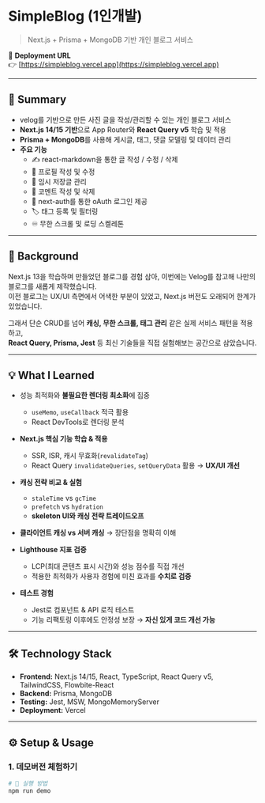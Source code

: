 # SimpleBlog (1인개발)
> Next.js + Prisma + MongoDB 기반 개인 블로그 서비스  

🔗 **Deployment URL**  
👉 [https://simpleblog.vercel.app](https://simpleblog.vercel.app)  

---

## 📌 Summary
- velog를 기반으로 만든 사진 글을 작성/관리할 수 있는 개인 블로그 서비스  
- **Next.js 14/15 기반**으로 App Router와 **React Query v5** 학습 및 적용  
- **Prisma + MongoDB**를 사용해 게시글, 태그, 댓글 모델링 및 데이터 관리  
- **주요 기능**
  - ✍️ react-markdown을 통한 글 작성 / 수정 / 삭제
  - 👤 프로필 작성 및 수정
  - 📝 임시 저장글 관리
  - 💬 코멘트 작성 및 삭제
  - 🔑 next-auth를 통한 oAuth 로그인 제공
  - 🏷️ 태그 등록 및 필터링
  - ♾️ 무한 스크롤 및 로딩 스켈레톤

---

## 📖 Background
Next.js 13을 학습하며 만들었던 블로그를 경험 삼아, 이번에는 Velog를 참고해 나만의 블로그를 새롭게 제작했습니다.  
이전 블로그는 UX/UI 측면에서 어색한 부분이 있었고, Next.js 버전도 오래되어 한계가 있었습니다.  

그래서 단순 CRUD를 넘어 **캐싱, 무한 스크롤, 태그 관리** 같은 실제 서비스 패턴을 적용하고,  
**React Query, Prisma, Jest** 등 최신 기술들을 직접 실험해보는 공간으로 삼았습니다.  

---

## 💡 What I Learned
- 성능 최적화와 **불필요한 렌더링 최소화**에 집중  
  - `useMemo`, `useCallback` 적극 활용  
  - React DevTools로 렌더링 분석  

- **Next.js 핵심 기능 학습 & 적용**
  - SSR, ISR, 캐시 무효화(`revalidateTag`)  
  - React Query `invalidateQueries`, `setQueryData` 활용 → **UX/UI 개선**  

- **캐싱 전략 비교 & 실험**
  - `staleTime` vs `gcTime`  
  - `prefetch` vs `hydration`  
  - **skeleton UI와 캐싱 전략 트레이드오프**  

- **클라이언트 캐싱 vs 서버 캐싱** → 장단점을 명확히 이해  

- **Lighthouse 지표 검증**
  - LCP(최대 콘텐츠 표시 시간)와 성능 점수를 직접 개선  
  - 적용한 최적화가 사용자 경험에 미친 효과를 **수치로 검증**  

- **테스트 경험**
  - Jest로 컴포넌트 & API 로직 테스트  
  - 기능 리팩토링 이후에도 안정성 보장 → **자신 있게 코드 개선 가능**  

---

## 🛠 Technology Stack
- **Frontend:** Next.js 14/15, React, TypeScript, React Query v5, TailwindCSS, Flowbite-React  
- **Backend:** Prisma, MongoDB  
- **Testing:** Jest, MSW, MongoMemoryServer  
- **Deployment:** Vercel  

---

## ⚙️ Setup & Usage

### 1. 데모버전 체험하기
```bash
# 🚀 실행 방법
npm run demo
